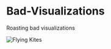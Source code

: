 # Bad-Visualizations
Roasting bad visualizations


<img src="C:\Users\begum\Desktop\DA\518" alt="Flying Kites">
